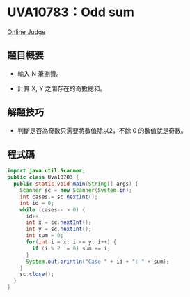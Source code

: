 # UVA10783：Odd sum

[Online Judge](https://onlinejudge.org/index.php?option=com_onlinejudge&Itemid=8&category=19&page=show_problem&problem=1724)

## 題目概要

- 輸入 N 筆測資。

- 計算 X, Y 之間存在的奇數總和。

## 解題技巧

- 判斷是否為奇數只需要將數值除以2，不餘 0 的數值就是奇數。

## 程式碼

```java
import java.util.Scanner;
public class Uva10783 {
  public static void main(String[] args) {
    Scanner sc = new Scanner(System.in);
    int cases = sc.nextInt();
    int id = 0;
    while (cases-- > 0) {
      id++;
      int x = sc.nextInt();
      int y = sc.nextInt();
      int sum = 0;
      for(int i = x; i <= y; i++) {
        if (i % 2 != 0) sum += i;
      }
      System.out.println("Case " + id + ": " + sum);
    }
    sc.close();
  }
}
```
